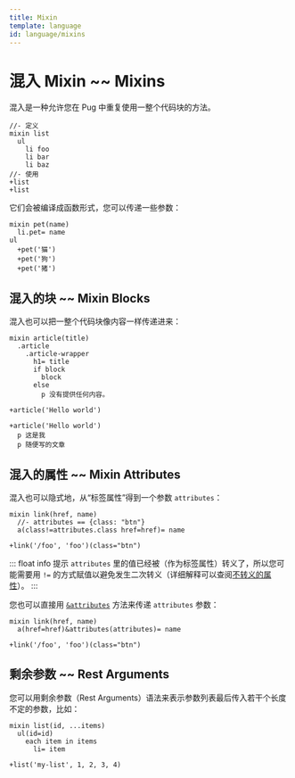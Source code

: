 ```yaml
---
title: Mixin
template: language
id: language/mixins
---
```


# 混入 Mixin ~~ Mixins

混入是一种允许您在 Pug 中重复使用一整个代码块的方法。

```pug-preview
//- 定义
mixin list
  ul
    li foo
    li bar
    li baz
//- 使用
+list
+list
```

它们会被编译成函数形式，您可以传递一些参数：

```pug-preview
mixin pet(name)
  li.pet= name
ul
  +pet('猫')
  +pet('狗')
  +pet('猪')
```

## 混入的块 ~~ Mixin Blocks

混入也可以把一整个代码块像内容一样传递进来：

```pug-preview
mixin article(title)
  .article
    .article-wrapper
      h1= title
      if block
        block
      else
        p 没有提供任何内容。

+article('Hello world')

+article('Hello world')
  p 这是我
  p 随便写的文章
```

## 混入的属性 ~~ Mixin Attributes

混入也可以隐式地，从“标签属性”得到一个参数 `attributes`：

```pug-preview
mixin link(href, name)
  //- attributes == {class: "btn"}
  a(class!=attributes.class href=href)= name

+link('/foo', 'foo')(class="btn")
```

::: float info 提示
`attributes` 里的值已经被（作为标签属性）转义了，所以您可能需要用 `!=` 的方式赋值以避免发生二次转义（详细解释可以查阅[不转义的属性][unescaped attributes]）。
:::

您也可以直接用 [`&attributes`] 方法来传递 `attributes` 参数：

```pug-preview
mixin link(href, name)
  a(href=href)&attributes(attributes)= name

+link('/foo', 'foo')(class="btn")
```

## 剩余参数 ~~ Rest Arguments

您可以用剩余参数（Rest Arguments）语法来表示参数列表最后传入若干个长度不定的参数，比如：

```pug-preview
mixin list(id, ...items)
  ul(id=id)
    each item in items
      li= item

+list('my-list', 1, 2, 3, 4)
```

[`&attributes`]: attributes.html#attributes
[unescaped attributes]: attributes.html#unescaped-attributes
